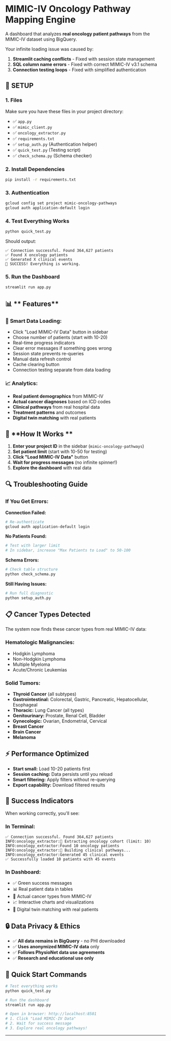 # MIMIC-IV Oncology Pathway Mapping Engine

A  dashboard that analyzes **real oncology patient pathways** from the MIMIC-IV dataset using BigQuery.



Your infinite loading issue was caused by:
1. **Streamlit caching conflicts** - Fixed with session state management
2. **SQL column name errors** - Fixed with correct MIMIC-IV v3.1 schema  
3. **Connection testing loops** - Fixed with simplified authentication

## 🚀 **SETUP**

### 1. Files
Make sure you have these files in your project directory:
- ✅ `app.py` 
- ✅ `mimic_client.py` 
- ✅ `oncology_extractor.py` 
- ✅ `requirements.txt` 
- ✅ `setup_auth.py` (Authentication helper)
- ✅ `quick_test.py` (Testing script)
- ✅ `check_schema.py` (Schema checker)

### 2. Install Dependencies
```bash
pip install -r requirements.txt
```

### 3. Authentication 
```bash
gcloud config set project mimic-oncology-pathways
gcloud auth application-default login
```


### 4. Test Everything Works
```bash
python quick_test.py
```

Should output:
```
✅ Connection successful. Found 364,627 patients
✅ Found X oncology patients  
✅ Generated X clinical events
🎉 SUCCESS! Everything is working.
```

### 5. Run the Dashboard
```bash
streamlit run app.py
```



## 📊 ** Features**

### 🎯 **Smart Data Loading:**
- Click "Load MIMIC-IV Data" button in sidebar
- Choose number of patients (start with 10-20)
- Real-time progress indicators
- Clear error messages if something goes wrong
- Session state prevents re-queries
- Manual data refresh control
- Cache clearing button
- Connection testing separate from data loading

### 📈 **Analytics:**
- **Real patient demographics** from MIMIC-IV
- **Actual cancer diagnoses** based on ICD codes  
- **Clinical pathways** from real hospital data
- **Treatment patterns** and outcomes
- **Digital twin matching** with real patients

## 🎯 **How It Works **

1. **Enter your project ID** in the sidebar (`mimic-oncology-pathways`)
2. **Set patient limit** (start with 10-50 for testing)
3. **Click "Load MIMIC-IV Data"** button
4. **Wait for progress messages** (no infinite spinner!)
5. **Explore the dashboard** with real data

## 🔍 **Troubleshooting Guide**

### If You Get Errors:

**Connection Failed:**
```bash
# Re-authenticate
gcloud auth application-default login
```

**No Patients Found:**
```bash
# Test with larger limit
# In sidebar, increase "Max Patients to Load" to 50-100
```

**Schema Errors:**
```bash
# Check table structure
python check_schema.py
```

**Still Having Issues:**
```bash
# Run full diagnostic
python setup_auth.py
```

## 📋 **Cancer Types Detected**

The system now finds these cancer types from real MIMIC-IV data:

### **Hematologic Malignancies:**
- Hodgkin Lymphoma
- Non-Hodgkin Lymphoma  
- Multiple Myeloma
- Acute/Chronic Leukemias

### **Solid Tumors:**
- **Thyroid Cancer** (all subtypes)
- **Gastrointestinal:** Colorectal, Gastric, Pancreatic, Hepatocellular, Esophageal
- **Thoracic:** Lung Cancer (all types)
- **Genitourinary:** Prostate, Renal Cell, Bladder
- **Gynecologic:** Ovarian, Endometrial, Cervical
- **Breast Cancer**
- **Brain Cancer**  
- **Melanoma**

## ⚡ **Performance Optimized**

- **Start small:** Load 10-20 patients first
- **Session caching:** Data persists until you reload
- **Smart filtering:** Apply filters without re-querying
- **Export capability:** Download filtered results

## 🎉 **Success Indicators**

When working correctly, you'll see:

### **In Terminal:**
```
✅ Connection successful. Found 364,627 patients
INFO:oncology_extractor:🎯 Extracting oncology cohort (limit: 10)
INFO:oncology_extractor:Found 10 oncology patients  
INFO:oncology_extractor:🔄 Building clinical pathways...
INFO:oncology_extractor:Generated 45 clinical events
✅ Successfully loaded 10 patients with 45 events
```

### **In Dashboard:**
- ✅ Green success messages
- 📊 Real patient data in tables
- 🎯 Actual cancer types from MIMIC-IV  
- 📈 Interactive charts and visualizations
- 👥 Digital twin matching with real patients

## 🔒 **Data Privacy & Ethics**

- ✅ **All data remains in BigQuery** - no PHI downloaded
- ✅ **Uses anonymized MIMIC-IV data** only
- ✅ **Follows PhysioNet data use agreements**
- ✅ **Research and educational use only**


## 🎯 **Quick Start Commands**

```bash
# Test everything works
python quick_test.py

# Run the dashboard  
streamlit run app.py

# Open in browser: http://localhost:8501
# 1. Click "Load MIMIC-IV Data" 
# 2. Wait for success message
# 3. Explore real oncology pathways!
```

---
